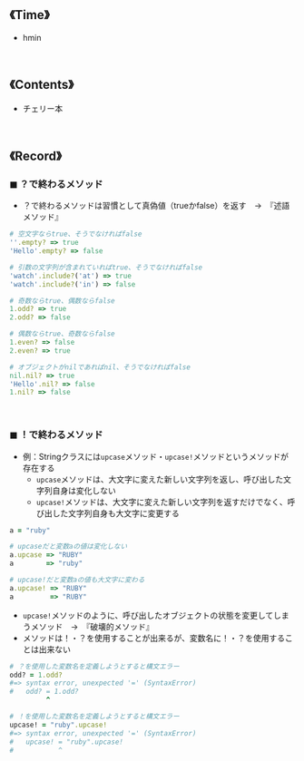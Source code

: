 ## 《Time》  
- hmin
<br>

## 《Contents》
- チェリー本
<br>

## 《Record》
### ◼︎ ？で終わるメソッド
- ？で終わるメソッドは習慣として真偽値（trueかfalse）を返す　->　『述語メソッド』
```ruby
# 空文字ならtrue、そうでなければfalse
''.empty? => true
'Hello'.empty? => false

# 引数の文字列が含まれていればtrue、そうでなければfalse
'watch'.include?('at') => true
'watch'.include?('in') => false

# 奇数ならtrue、偶数ならfalse
1.odd? => true
2.odd? => false

# 偶数ならtrue、奇数ならfalse
1.even? => false
2.even? => true

# オブジェクトがnilであればnil、そうでなければfalse
nil.nil? => true
'Hello'.nil? => false
1.nil? => false
```
<br>

### ◼︎ ！で終わるメソッド
- 例：Stringクラスには`upcase`メソッド・`upcase!`メソッドというメソッドが存在する
  - `upcase`メソッドは、大文字に変えた新しい文字列を返し、呼び出した文字列自身は変化しない
  - `upcase!`メソッドは、大文字に変えた新しい文字列を返すだけでなく、呼び出した文字列自身も大文字に変更する
```ruby
a = "ruby"

# upcaseだと変数aの値は変化しない
a.upcase => "RUBY"
a        => "ruby"

# upcase!だと変数aの値も大文字に変わる
a.upcase! => "RUBY"
a         => "RUBY"
```
- `upcase!`メソッドのように、呼び出したオブジェクトの状態を変更してしまうメソッド　->　『破壊的メソッド』
- メソッドは！・？を使用することが出来るが、変数名に！・？を使用することは出来ない
```ruby
# ？を使用した変数名を定義しようとすると構文エラー
odd? = 1.odd?
#=> syntax error, unexpected '=' (SyntaxError)
#   odd? = 1.odd?
         ^

# ！を使用した変数名を定義しようとすると構文エラー
upcase! = "ruby".upcase!
#=> syntax error, unexpected '=' (SyntaxError)
#   upcase! = "ruby".upcase!
#           ^
```
